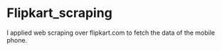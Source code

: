 # Flipkart_scraping
I applied web scraping over flipkart.com to fetch the data of the mobile phone.
